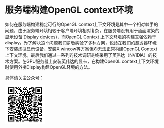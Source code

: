 # 服务端构建OpenGL context环境
   如何在服务端构建稳定可行的OpenGL context上下文环境是其中一个相对棘手的问题，由于服务端环境相较于客户端环境相对复杂，在服务端没有用于画面渲染的显示设备(Display devices)，而OpenGL Context 上下文环境的构建又强依赖于display。为了解决这个问题我们前后实验了多种方案，包括在我们的服务器环境下安装虚拟显示设备、安装X window等方案但均无法正常构建OpenGL Context上下文环境。最后我们通过一系列的技术调研最终采用了英伟达（NVIDIA）的技术方案。在GPU服务器上安装英伟达的显卡，在构建OpenGL context上下文环境时使用外接Display构建OpenGL环境的方法。
   
   
   具体请关注公众号：
   
   
   
 ![image](https://github.com/multimedia-advanced-org/CreateGLContextNoDisplay/blob/main/qrcode.bmp)
